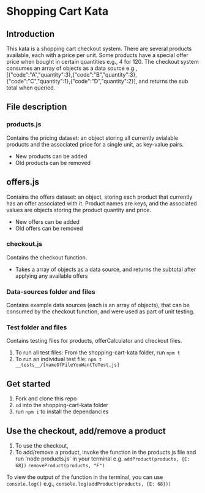 # Shopping Cart Kata

## Introduction

This kata is a shopping cart checkout system. There are several products available, each with a price per unit. Some products have a special offer price when bought in certain quantities e.g., 4 for 120. The checkout system consumes an array of objects as a data source e.g.,[{"code":"A","quantity":3},{"code":"B","quantity":3},{"code":"C","quantity":1},{"code":"D","quantity":2}], and returns the sub total when queried.

## File description

### products.js

Contains the pricing dataset: an object storing all currently avialable products and the associated price for a single unit, as key-value pairs.
- New products can be added
- Old products can be removed

## offers.js

Contains the offers dataset: an object, storing each product that currently has an offer associated with it. Product names are keys, and the associated values are objects storing the product quantity and price.
- New offers can be added
- Old offers can be removed

### checkout.js

Contains the checkout function.
- Takes a array of objects as a data source, and returns the subtotal after applying any available offers

### Data-sources folder and files
Contains example data sources (each is an array of objects), that can be consumed by the checkout function, and were used as part of unit testing.

### Test folder and files

Contains testing files for products, offerCalculator and checkout files.

1. To run all test files: From the shopping-cart-kata folder, run `npm t`
2. To run an individual test file: `npm t __tests__/[nameOfFileYouWantToTest.js]`

## Get started

1. Fork and clone this repo
2. `cd` into the shopping-cart-kata folder
3. run `npm i` to install the dependancies

## Use the checkout, add/remove a product
1. To use the checkout,
2. To add/remove a product, invoke the function in the products.js file and run 'node products.js' in your terminal e.g.
`addProduct(products, {E: 68})`
`removeProduct(products, "F")`

To view the output of the function in the terminal, you can use `console.log()` e.g.,
`console.log(addProduct(products, {E: 68}))`
